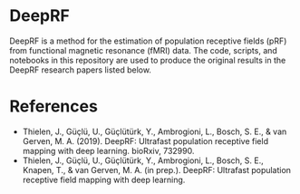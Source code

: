 # DeepRF

DeepRF is a method for the estimation of population receptive fields (pRF) from functional magnetic resonance (fMRI) data. The code, scripts, and notebooks in this repository are used to produce the original results in the DeepRF research papers listed below. 

# References

* Thielen, J., Güçlü, U., Güçlütürk, Y., Ambrogioni, L., Bosch, S. E., & van Gerven, M. A. (2019). DeepRF: Ultrafast population receptive field mapping with deep learning. bioRxiv, 732990.
* Thielen, J., Güçlü, U., Güçlütürk, Y., Ambrogioni, L., Bosch, S. E., Knapen, T., & van Gerven, M. A. (in prep.). DeepRF: Ultrafast population receptive field mapping with deep learning.
